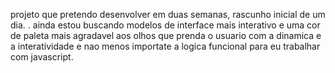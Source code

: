 projeto que pretendo desenvolver em duas semanas, rascunho inicial de um dia.
.
ainda estou buscando modelos de interface mais interativo e uma cor de paleta mais agradavel aos olhos que prenda o usuario com a dinamica e a interatividade e nao menos importate a logica funcional para eu trabalhar com javascript.
